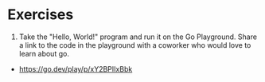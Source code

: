 # Exercises

1. Take the "Hello, World!" program and run it on the Go Playground. Share a link to the code in the playground with a
coworker who would love to learn about go.

* https://go.dev/play/p/xY2BPIIxBbk
